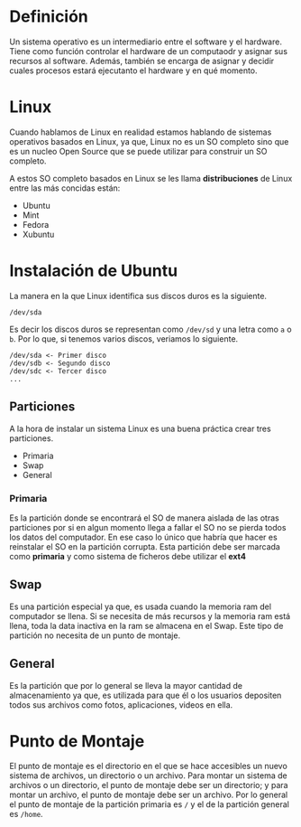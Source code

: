 # Definición
Un sistema operativo es un intermediario entre el software y el hardware. Tiene como función controlar el hardware de un computaodr y asignar sus recursos al software. Además, también se encarga de asignar y decidir cuales procesos estará ejecutanto el hardware y en qué momento.

# Linux
Cuando hablamos de Linux en realidad estamos hablando de sistemas operativos basados en Linux, ya que, Linux no es un SO completo sino que es un nucleo Open Source que se puede utilizar para construir un SO completo.

A estos SO completo basados en Linux se les llama **distribuciones** de Linux entre las más concidas están:
- Ubuntu
- Mint
- Fedora
- Xubuntu

# Instalación de Ubuntu
La manera en la que Linux identifica sus discos duros es la siguiente.
```plaintext
/dev/sda
```
Es decir los discos duros se representan como `/dev/sd` y una letra como `a` o `b`. Por lo que, si tenemos varios discos, veriamos lo siguiente.
```plaintext
/dev/sda <- Primer disco
/dev/sdb <- Segundo disco
/dev/sdc <- Tercer disco
...
```
## Particiones
A la hora de instalar un sistema Linux es una buena práctica crear tres particiones.
- Primaria
- Swap
- General
### Primaria
Es la partición donde se encontrará el SO de manera aislada de las otras particiones por si en algun momento llega a fallar el SO no se pierda todos los datos del computador. En ese caso lo único que habría que hacer es reinstalar el SO en la partición corrupta.
Esta partición debe ser marcada como **primaria** y como sistema de ficheros debe utilizar el **ext4**
## Swap
Es una partición especial ya que, es usada cuando la memoria ram del computador se llena. Si se necesita de más recursos y la memoria ram está llena, toda la data inactiva en la ram se almacena en el Swap. Este tipo de partición no necesita de un punto de montaje.
## General
Es la partición que por lo general se lleva la mayor cantidad de almacenamiento ya que, es utilizada para que él o los usuarios depositen todos sus archivos como fotos, aplicaciones, videos en ella.
# Punto de Montaje
El punto de montaje es el directorio en el que se hace accesibles un nuevo sistema de archivos, un directorio o un archivo. Para montar un sistema de archivos o un directorio, el punto de montaje debe ser un directorio; y para montar un archivo, el punto de montaje debe ser un archivo.
Por lo general el punto de montaje de la partición primaria es `/` y el de la partición general es `/home`.